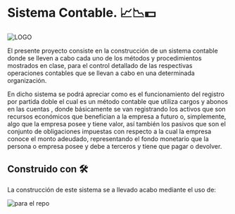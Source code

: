 # Sistema Contable. 📈📉💵

![LOGO](https://github.com/alexus21/SistemaContable/assets/102486877/3adc03c4-9d19-4a71-93f8-5d8dd7c3014c)

El presente proyecto consiste en la construcción de un sistema contable donde se lleven a cabo cada uno de los métodos y  procedimientos  mostrados en clase, para el control detallado
de las respectivas operaciones contables que se llevan a cabo en una determinada organización.

En dicho sistema se podrá apreciar como es el funcionamiento del registro por partida doble el cual es un método contable que utiliza cargos y abonos en las cuentas
, donde básicamente se van registrando los activos que son recursos económicos que benefician a la empresa a futuro o, simplemente, algo que la empresa posee y tiene valor, así también 
los pasivos que son el conjunto de obligaciones impuestas con respecto a la cual la empresa conoce el monto adeudado, representando el fondo monetario que la persona o empresa posee
y debe a terceros y tiene que pagar o devolver.

## Construido con 🛠️
La construcción de este sistema se a llevado acabo mediante el uso de:

![para el repo](https://github.com/alexus21/SistemaContable/assets/102486877/31821ded-fad5-41d3-be12-7355e7c406a2)

